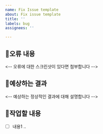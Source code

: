 ```yaml
---
name: Fix Issue template
about: Fix issue template
title: ''
labels: bug
assignees: ''

---
```


## 🍃오류 내용
<-- 오류에 대한 스크린샷이 있다면 첨부합니다 -->

## 🍃예상하는 결과
<-- 예상하는 정상적인 결과에 대해 설명합니다 -->

## 🍃작업할 내용
<!-- 체크 리스트 타입으로 할 일을 분류합니다 -->
- [ ] 내용1 ..
